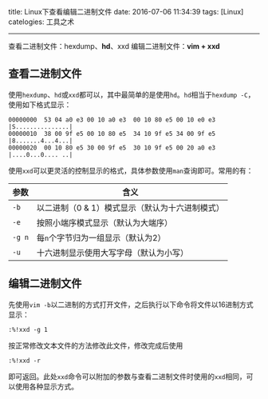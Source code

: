 title: Linux下查看编辑二进制文件
date: 2016-07-06 11:34:39
tags: [Linux]
catelogies: 工具之术

---

查看二进制文件：hexdump、**hd**、xxd
编辑二进制文件：**vim + xxd**

<!--more-->

## **查看二进制文件**
使用`hexdump`、`hd`或`xxd`都可以，其中最简单的是使用`hd`。`hd`相当于`hexdump -C`，使用如下格式显示：

```shell
00000000  53 04 a0 e3 00 10 a0 e3  00 10 80 e5 00 10 e0 e3  |S...............|
00000010  38 00 9f e5 00 10 80 e5  34 10 9f e5 34 00 9f e5  |8.......4...4...|
00000020  00 10 80 e5 30 00 9f e5  30 10 9f e5 00 20 a0 e3  |....0...0.... ..|
```

使用`xxd`可以更灵活的控制显示的格式，具体参数使用`man`查询即可。常用的有：

|参数|含义|
|---|---|
|`-b`|以二进制（0 & 1）模式显示（默认为十六进制模式）|
|`-e`|按照小端序模式显示（默认为大端序）|
|`-g n`|每`n`个字节归为一组显示（默认为2）|
|`-u`|十六进制显示使用大写字母（默认为小写）|

## **编辑二进制文件** ##
先使用`vim -b`以二进制的方式打开文件，之后执行以下命令将文件以16进制方式显示：
```
:%!xxd -g 1
```

按正常修改文本文件的方法修改此文件，修改完成后使用

```
:%!xxd -r
```

即可返回。此处`xxd`命令可以附加的参数与查看二进制文件时使用的`xxd`相同，可以使用各种显示方式。